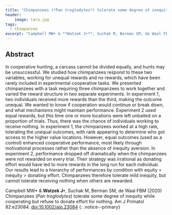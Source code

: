 ```yaml
---
title: "Chimpanzees (*Pan troglodytes*) tolerate some degree of inequity while cooperating but refuse to donate effort for nothing"
header:
    image: tara.jpg
tags:
  - Chimpanzee
excerpt: "Campbell MW• & **Watzek J•**, Suchak M, Berman SM, de Waal FBM (2020) Am J Primatol"
---
```


## Abstract

In cooperative hunting, a carcass cannot be divided equally, and hunts may be unsuccessful. We studied how chimpanzees respond to these two variables, working for unequal rewards and no rewards, which have been rarely included in experimental cooperative tasks.  We presented chimpanzees with a task requiring three chimpanzees to work together and varied the reward structure in two separate experiments.  In experiment 1, two individuals received more rewards than the third, making the outcome unequal.  We wanted to know if cooperation would continue or break down, and what mechanisms might maintain performance.  Experiment 2 used equal rewards, but this time one or more locations were left unbaited on a proportion of trials.  Thus, there was the chance of individuals working to receive nothing.  In experiment 1, the chimpanzees worked at a high rate, tolerating the unequal outcomes, with rank appearing to determine who got access to the higher value locations.  However, equal outcomes (used as a control) enhanced cooperative performance, most likely through motivational processes rather than the absence of inequity aversion.  In experiment 2, performance dropped off dramatically when the chimpanzees were not rewarded on every trial.  Their strategy was irrational as donating effort would have led to more rewards in the long run for each individual.  Our results lead to a hierarchy of performances by condition with equity > inequity > donating effort.  Chimpanzees therefore tolerate mild inequity, but cannot tolerate receiving nothing when others are rewarded.

Campbell MW• & **Watzek J•**, Suchak M, Berman SM, de Waal FBM (2020) Chimpanzees (*Pan troglodytes*) tolerate some degree of inequity while cooperating but refuse to donate effort for nothing. Am J Primatol 82:e23084. [doi:10.1002/ajp.23084](https://doi.org/10.1002/ajp.23084)
{: .notice--primary}